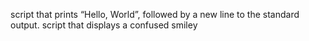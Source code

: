 script that prints “Hello, World”, followed by a new line to the standard output.
script that displays a confused smiley
